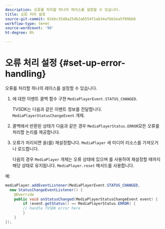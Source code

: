 ```yaml
---
description: 오류를 처리할 하나의 레이스를 설정할 수 있습니다.
title: 오류 처리 설정
source-git-commit: 02ebc3548a254b2a6554f1ab34afbb3ea5f09bb8
workflow-type: tm+mt
source-wordcount: '90'
ht-degree: 0%

---
```


# 오류 처리 설정 {#set-up-error-handling}

오류를 처리할 하나의 레이스를 설정할 수 있습니다.

1. 에 대한 이벤트 콜백 함수 구현 `MediaPlayerEvent.STATUS_CHANGED`.

   TVSDK는 다음과 같은 이벤트 정보를 전달합니다. `MediaPlayerStatusChangeEvent` 개체.
1. 콜백에서 반환된 상태가 다음과 같은 경우 `MediaPlayerStatus.ERROR`모든 오류를 처리할 논리를 제공합니다.
1. 오류가 처리되면 을(를) 재설정합니다. `MediaPlayer` 새 미디어 리소스를 가져오거나 로드합니다.

   다음의 경우 `MediaPlayer` 개체는 오류 상태에 있으며 를 사용하여 재설정할 때까지 해당 상태로 유지됩니다. `MediaPlayer.reset` 메서드를 사용합니다.

<!--<a id="example_E74BB605ED08450295B8902F1E4BB8F5"></a>-->

예:

```java
mediaPlayer.addEventListener(MediaPlayerEvent.STATUS_CHANGED,  
  new StatusChangeEventListener() { 
    @Override 
    public void onStatusChanged(MediaPlayerStatusChangeEvent event) { 
        if (event.getStatus() == MediaPlayerStatus.ERROR) { 
        // handle TVSDK error here 
        } 
    } 
});
```
